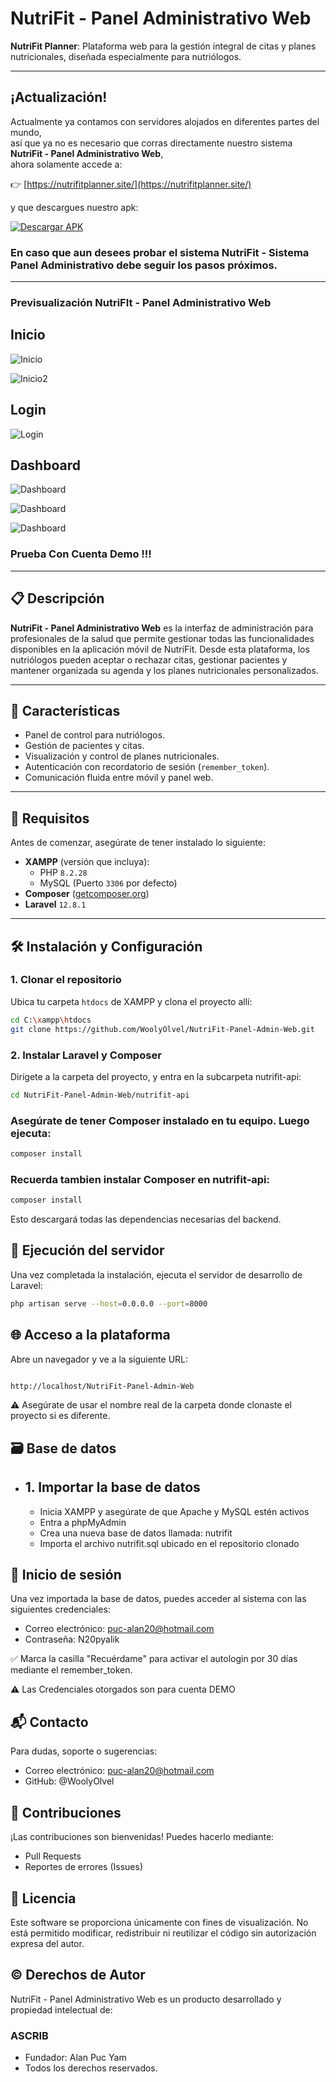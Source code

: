 # NutriFit - Panel Administrativo Web

**NutriFit Planner**: Plataforma web para la gestión integral de citas y planes nutricionales, diseñada especialmente para nutriólogos.

---

## ¡Actualización!

Actualmente ya contamos con servidores alojados en diferentes partes del mundo,  
así que ya no es necesario que corras directamente nuestro sistema **NutriFit - Panel Administrativo Web**,  
ahora solamente accede a:

👉 [https://nutrifitplanner.site/](https://nutrifitplanner.site/)

y que descargues nuestro apk:

[![Descargar APK](https://img.shields.io/badge/Descargar-APK-green?style=for-the-badge&logo=android)](https://drive.google.com/uc?export=download&id=1iAuAPX0vHnKGTtTjePfSMj-6fITkEI3r)

### En caso que aun desees probar el sistema NutriFit - Sistema Panel Administrativo debe seguir los pasos próximos.

---

### Previsualización NutriFIt - Panel Administrativo Web

## Inicio

![Inicio](https://drive.google.com/uc?export=view&id=1CkWyqDFD8qmw7uZeht7lY9K4e8Tq4PKU)

![Inicio2](https://drive.google.com/uc?export=view&id=13gl3EDIidETBm9xv3D3u-nUyPevFonts)

## Login 

![Login](https://drive.google.com/uc?export=view&id=1T58P5OXEzbJT0sxoQ-yKOX15uHE_E6Py)


## Dashboard

![Dashboard](https://drive.google.com/uc?export=view&id=1vleQwvY9_QBTUm4PttQ9djsnWyHufroV)

![Dashboard](https://drive.google.com/uc?export=view&id=1EtPhQ0syhr2rMcCx5f1LvLHencdVrWMk)

![Dashboard](https://drive.google.com/uc?export=view&id=1pAkqdEyZ4K0I_gzxDSyv7oQhEZBghw27)


### Prueba Con Cuenta Demo !!!

---

## 📋 Descripción

**NutriFit - Panel Administrativo Web** es la interfaz de administración para profesionales de la salud que permite gestionar todas las funcionalidades disponibles en la aplicación móvil de NutriFit. Desde esta plataforma, los nutriólogos pueden aceptar o rechazar citas, gestionar pacientes y mantener organizada su agenda y los planes nutricionales personalizados.

---

## 🚀 Características

- Panel de control para nutriólogos.
- Gestión de pacientes y citas.
- Visualización y control de planes nutricionales.
- Autenticación con recordatorio de sesión (`remember_token`).
- Comunicación fluida entre móvil y panel web.

---

## 🧰 Requisitos

Antes de comenzar, asegúrate de tener instalado lo siguiente:

- **XAMPP** (versión que incluya):
  - PHP `8.2.28`
  - MySQL (Puerto `3306` por defecto)
- **Composer** ([getcomposer.org](https://getcomposer.org/))
- **Laravel** `12.8.1`

---

## 🛠️ Instalación y Configuración

### 1. Clonar el repositorio

Ubica tu carpeta `htdocs` de XAMPP y clona el proyecto allí:

```bash
cd C:\xampp\htdocs
git clone https://github.com/WoolyOlvel/NutriFit-Panel-Admin-Web.git
```
### 2. Instalar Laravel y Composer

Dirígete a la carpeta del proyecto, y entra en la subcarpeta nutrifit-api:

```bash
cd NutriFit-Panel-Admin-Web/nutrifit-api

```
### Asegúrate de tener Composer instalado en tu equipo. Luego ejecuta:

```bash
composer install

```

### Recuerda tambien instalar Composer en nutrifit-api:

```bash
composer install

```
Esto descargará todas las dependencias necesarias del backend.


## 🧪 Ejecución del servidor
Una vez completada la instalación, ejecuta el servidor de desarrollo de Laravel:
```bash
php artisan serve --host=0.0.0.0 --port=8000

```
## 🌐 Acceso a la plataforma
Abre un navegador y ve a la siguiente URL:

```bash

http://localhost/NutriFit-Panel-Admin-Web

```
⚠️ Asegúrate de usar el nombre real de la carpeta donde clonaste el proyecto si es diferente.


## 🗃️ Base de datos

- ## 1. Importar la base de datos
   - Inicia XAMPP y asegúrate de que Apache y MySQL estén activos
   - Entra a phpMyAdmin
   - Crea una nueva base de datos llamada: nutrifit
   - Importa el archivo nutrifit.sql ubicado en el repositorio clonado
## 🔐 Inicio de sesión
Una vez importada la base de datos, puedes acceder al sistema con las siguientes credenciales:
  - Correo electrónico: puc-alan20@hotmail.com
  - Contraseña: N20pyalik

✅ Marca la casilla "Recuérdame" para activar el autologin por 30 días mediante el remember_token.

⚠️ Las Credenciales otorgados son para cuenta DEMO

##  📬 Contacto
Para dudas, soporte o sugerencias:

  - Correo electrónico: puc-alan20@hotmail.com
  - GitHub: @WoolyOlvel
    
## 🤝 Contribuciones
¡Las contribuciones son bienvenidas! Puedes hacerlo mediante:
  - Pull Requests
  - Reportes de errores (Issues)
## 📄 Licencia
Este software se proporciona únicamente con fines de visualización. No está permitido modificar, redistribuir ni reutilizar el código sin autorización expresa del autor.

## © Derechos de Autor
NutriFit - Panel Administrativo Web es un producto desarrollado y propiedad intelectual de:
### ASCRIB
  - Fundador: Alan Puc Yam
  - Todos los derechos reservados.
